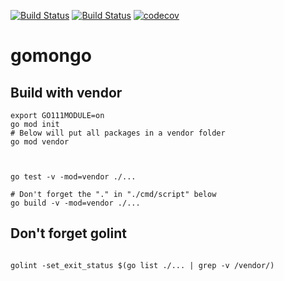


[![Build Status](https://travis-ci.org/mchirico/gomongo.svg?branch=master)](https://travis-ci.org/mchirico/gomongo)
[![Build Status](https://mchirico.visualstudio.com/gomongo/_apis/build/status/mchirico.gomongo?branchName=master)](https://mchirico.visualstudio.com/gomongo/_build/latest?definitionId=2&branchName=master)
[![codecov](https://codecov.io/gh/mchirico/gomongo/branch/master/graph/badge.svg)](https://codecov.io/gh/mchirico/gomongo)
# gomongo

## Build with vendor
```
export GO111MODULE=on
go mod init
# Below will put all packages in a vendor folder
go mod vendor



go test -v -mod=vendor ./...

# Don't forget the "." in "./cmd/script" below
go build -v -mod=vendor ./...
```


## Don't forget golint

```

golint -set_exit_status $(go list ./... | grep -v /vendor/)

```


